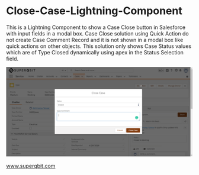 # Close-Case-Lightning-Component
This is a Lightning Component to show a Case Close button in Salesforce with input fields in a modal box. Case Close solution using Quick Action do not create Case Comment Record and it is not shown in a modal box like quick actions on other objects.
This solution only shows Case Status values which are of Type Closed dynamically using apex in the Status Selection field.

![Close Case Component](https://raw.githubusercontent.com/abhimanyud3dx/Close-Case-Lightning-Component/master/Close_Case.png)

www.superqbit.com
